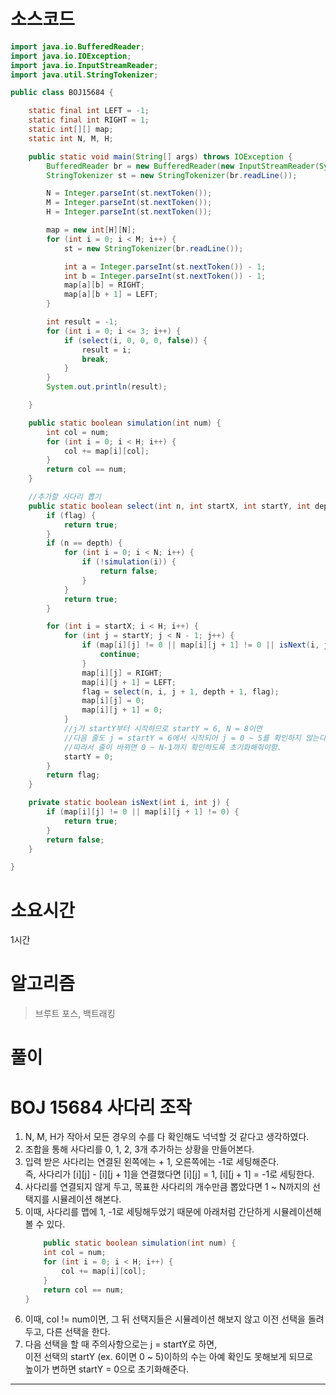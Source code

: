 # 소스코드

```Java
import java.io.BufferedReader;
import java.io.IOException;
import java.io.InputStreamReader;
import java.util.StringTokenizer;

public class BOJ15684 {

    static final int LEFT = -1;
    static final int RIGHT = 1;
    static int[][] map;
    static int N, M, H;

    public static void main(String[] args) throws IOException {
        BufferedReader br = new BufferedReader(new InputStreamReader(System.in));
        StringTokenizer st = new StringTokenizer(br.readLine());

        N = Integer.parseInt(st.nextToken());
        M = Integer.parseInt(st.nextToken());
        H = Integer.parseInt(st.nextToken());

        map = new int[H][N];
        for (int i = 0; i < M; i++) {
            st = new StringTokenizer(br.readLine());

            int a = Integer.parseInt(st.nextToken()) - 1;
            int b = Integer.parseInt(st.nextToken()) - 1;
            map[a][b] = RIGHT;
            map[a][b + 1] = LEFT;
        }

        int result = -1;
        for (int i = 0; i <= 3; i++) {
            if (select(i, 0, 0, 0, false)) {
                result = i;
                break;
            }
        }
        System.out.println(result);

    }

    public static boolean simulation(int num) {
        int col = num;
        for (int i = 0; i < H; i++) {
            col += map[i][col];
        }
        return col == num;
    }

    //추가할 사다리 뽑기
    public static boolean select(int n, int startX, int startY, int depth, boolean flag) {
        if (flag) {
            return true;
        }
        if (n == depth) {
            for (int i = 0; i < N; i++) {
                if (!simulation(i)) {
                    return false;
                }
            }
            return true;
        }

        for (int i = startX; i < H; i++) {
            for (int j = startY; j < N - 1; j++) {
                if (map[i][j] != 0 || map[i][j + 1] != 0 || isNext(i, j)) {
                    continue;
                }
                map[i][j] = RIGHT;
                map[i][j + 1] = LEFT;
                flag = select(n, i, j + 1, depth + 1, flag);
                map[i][j] = 0;
                map[i][j + 1] = 0;
            }
            //j가 startY부터 시작하므로 startY = 6, N = 8이면
            //다음 줄도 j = startY = 6에서 시작되어 j = 0 ~ 5를 확인하지 않는다.
            //따라서 줄이 바뀌면 0 ~ N-1까지 확인하도록 초기화해줘야함.
            startY = 0;
        }
        return flag;
    }

    private static boolean isNext(int i, int j) {
        if (map[i][j] != 0 || map[i][j + 1] != 0) {
            return true;
        }
        return false;
    }

}
```

# 소요시간

1시간

# 알고리즘

> 브루트 포스, 백트래킹

# 풀이

# BOJ 15684 사다리 조작

1. N, M, H가 작아서 모든 경우의 수를 다 확인해도 넉넉할 것 같다고 생각하였다.
2. 조합을 통해 사다리를 0, 1, 2, 3개 추가하는 상황을 만들어본다.
3. 입력 받은 사다리는 연결된 왼쪽에는 + 1, 오른쪽에는 -1로 세팅해준다.      
    즉, 사다리가 [i][j] - [i][j + 1]을 연결했다면 [i][j] = 1, [i][j + 1] = -1로 세팅한다.
4. 사다리를 연결되지 않게 두고, 목표한 사다리의 개수만큼 뽑았다면 1 ~ N까지의 선택지를 시뮬레이션 해본다.
5. 이때, 사다리를 맵에 1, -1로 세팅해두었기 때문에 아래처럼 간단하게 시뮬레이션해볼 수 있다.        
    ```Java
        public static boolean simulation(int num) {
        int col = num;
        for (int i = 0; i < H; i++) {
            col += map[i][col];
        }
        return col == num;
    }
    ```
6. 이때, col != num이면, 그 뒤 선택지들은 시뮬레이션 해보지 않고 이전 선택을 돌려두고, 다른 선택을 한다.
7. 다음 선택을 할 때 주의사항으로는 j = startY로 하면,      
    이전 선택의 startY (ex. 6이면 0 ~ 5)이하의 수는 아예 확인도 못해보게 되므로     
    높이가 변하면 startY = 0으로 초기화해준다.
---
